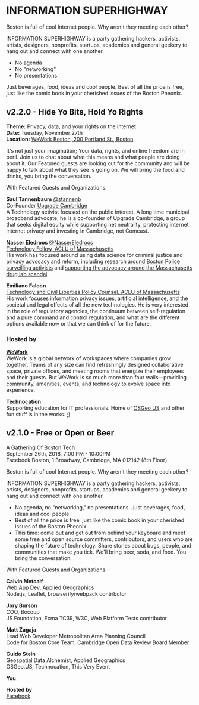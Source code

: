 # INFORMATION SUPERHIGHWAY

Boston is full of cool Internet people. Why aren't they meeting each other?

INFORMATION SUPERHIGHWAY is a party gathering hackers, activists, artists, designers, nonprofits, startups, academics and general geekery to hang out and connect with one another.

- No agenda
- No "networking"
- No presentations

Just beverages, food, ideas and cool people. Best of all the price is free, just like the comic book in your cherished issues of the Boston Pheonix.

## v2.2.0 - Hide Yo Bits, Hold Yo Rights

**Theme:** Privacy, data, and your rights on the internet  
**Date:** Tuesday, November 27th  
**Location:** [WeWork Boston, 200 Portland St., Boston](https://www.wework.com/buildings/200-portland-st--boston--MA?utm_campaign=Organic&utm_medium=Listings&utm_source=Google)  

It's not just your imagination; Your data, rights, and online freedom are in peril. Join us to chat about what this means and what people are doing about it. Our Featured guests are looking out for the community and will be happy to talk about what they see is going on. We will bring the food and drinks, you bring the conversation.


With Featured Guests and Organizations:

**Saul Tannenbaum** [@stannenb](https://twitter.com/stannenb)  
Co-Founder [Upgrade Cambridge](https://upgradecambridge.org)  
A Technology activist focused on the public interest. A long time municipal broadband advocate, he is a co-founder of Upgrade Cambridge, a group that seeks digital equity while supporting net neutrality, protecting internet internet privacy and investing in Cambridge, not Comcast.

**Nasser Eledroos** [@NasserEledroos](https://twitter.com/NasserEledroos)  
[Technology Fellow, ACLU of Massachusetts](https://www.aclum.org/en/biographies/nasser-eledroos)  
His work has focused around using data science for criminal justice and privacy advocacy and reform, including [research around Boston Police surveilling activists](https://www.aclum.org/en/social-media-monitoring-boston-free-speech-crosshairs) and [supporting the advocacy around the Massachusetts drug lab scandal](http://www.wbur.org/news/2018/10/11/farak-cases-dismissed-by-sjc)

**Emiliano Falcon**  
[Technology and Civil Liberties Policy Counsel, ACLU of Massachusetts](https://www.aclum.org/en/biographies/emiliano-falcon)  
His work focuses information privacy issues, artificial intelligence, and the societal and legal effects of all the new technologies. He is very interested in the role of regulatory agencies, the continuum between self-regulation and a pure command and control regulation, and what are the different options available now or that we can think of for the future.

### Hosted by
**[WeWork](https://www.wework.com/)**  
WeWork is a global network of workspaces where companies grow together. Teams of any size can find refreshingly designed collaborative space, private offices, and meeting rooms that energize their employees and their guests. But WeWork is so much more than four walls—providing community, amenities, events, and technology to evolve space into experience.

**[Technocation](https://technocation.github.io/2018-technocation)**  
Supporting education for IT professionals. Home of [OSGeo US](http://osgeo.us/) and other fun stuff is in the works. ;)

## v2.1.0 - Free or Open or Beer

A Gathering Of Boston Tech  
September 26th, 2018, 7:00 PM - 10:00PM  
Facebook Boston, 1 Broadway, Cambridge, MA 012142 (8th Floor)

Boston is full of cool Internet people. Why aren't they meeting each other?

INFORMATION SUPERHIGHWAY is a party gathering hackers, activists, artists, designers, nonprofits, startups, academics and general geekery to hang out and connect with one another.

- No agenda, no "networking," no presentations. Just beverages, food, ideas and cool people.
- Best of all the price is free, just like the comic book in your cherished issues of the Boston Pheonix.
- This time: come out and get out from behind your keyboard and meet some free and open source committers, contributors, and users who are shaping the future of technology. Share stories about bugs, people, and communities that make you tick. We'll bring beer, soda, and food. You bring the conversation.

With Featured Guests and Organizations:

**Calvin Metcalf**  
Web App Dev, Applied Geographics  
Node.js, Leaflet, browserify/webpack contributor  

**Jory Burson**  
COO, Bocoup  
JS Foundation, Ecma TC39, W3C, Web Platform Tests contributor

**Matt Zagaja**  
Lead Web Developer Metropolitan Area Planning Council  
Code for Boston Core Team, Cambridge Open Data Review Board Member

**Guido Stein**  
Geospatial Data Alchemist, Applied Geographics  
OSGeo.US, Technocation, This Very Event

**You**

**Hosted by**  
[Facebook](https://www.facebook.com/fbboston/)

